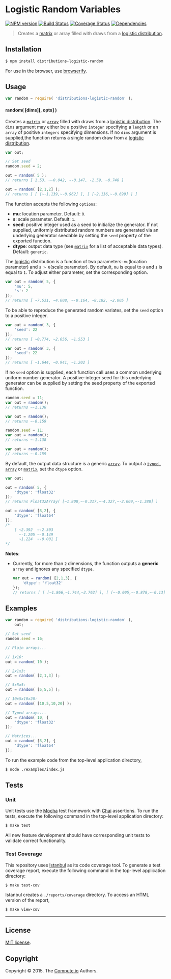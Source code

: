 Logistic Random Variables
===
[![NPM version][npm-image]][npm-url] [![Build Status][travis-image]][travis-url] [![Coverage Status][codecov-image]][codecov-url] [![Dependencies][dependencies-image]][dependencies-url]

> Creates a [matrix](https://github.com/dstructs/matrix) or array filled with draws from a [logistic distribution](https://en.wikipedia.org/wiki/Logistic_distribution).


## Installation

``` bash
$ npm install distributions-logistic-random
```

For use in the browser, use [browserify](https://github.com/substack/node-browserify).


## Usage

``` javascript
var random = require( 'distributions-logistic-random' );
```

#### random( [dims][, opts] )

Creates a [`matrix`](https://github.com/dstructs/matrix) or [`array`](https://developer.mozilla.org/en-US/docs/Web/JavaScript/Reference/Global_Objects/Array) filled with draws from a [logistic distribution](https://en.wikipedia.org/wiki/Logistic_distribution). The `dims` argument may either be a positive `integer` specifying a `length` or an `array` of positive `integers` specifying dimensions. If no `dims` argument is supplied,the function returns a single random draw from a [logistic distribution](https://en.wikipedia.org/wiki/Logistic_distribution).

``` javascript
var out;

// Set seed
random.seed = 2;

out = random( 5 );
// returns [ 1.53, ~-0.042, ~-0.147, -2.59, ~0.748 ]

out = random( [2,1,2] );
// returns [ [ [~-1.139,~-0.962] ], [ [~2.136,~-0.699] ] ]

```

The function accepts the following `options`:

*	__mu__: location parameter. Default: `0`.
*	__s__: scale parameter. Default: `1`.
*	__seed__: positive integer used as a seed to initialize the generator. If not supplied, uniformly distributed random numbers are generated via an underlying generator seedable by setting the `seed` property of the exported function.
*	__dtype__: output data type (see [`matrix`](https://github.com/dstructs/matrix) for a list of acceptable data types). Default: `generic`.

The [logistic](https://en.wikipedia.org/wiki/Logistic_distribution) distribution is a function of two parameters: `mu`(location parameter) and `s > 0`(scale parameter). By default, `mu` is equal to `0` and `s` is equal to `1`. To adjust either parameter, set the corresponding option.

``` javascript
var out = random( 5, {
	'mu': 5,
	's': 2
});
// returns [ ~7.531, ~4.608, ~-0.164, ~8.182, ~2.005 ]

```

To be able to reproduce the generated random variates, set the `seed` option to a positive integer.

``` javascript
var out = random( 3, {
	'seed': 22
});
// returns [ ~0.774, ~2.656, ~1.553 ]

var out = random( 3, {
    'seed': 22
});
// returns [ ~1.644, ~0.941, ~1.202 ]

```

If no `seed` option is supplied, each function call uses a common underlying uniform number generator. A positive-integer seed for this underlying generator can be supplied by setting the seed property of the exported function.

```javascript
random.seed = 11;
var out = random();
// returns ~-1.138

var out = random();
// returns ~-0.159

random.seed = 11;
var out = random();
// returns ~-1.138

var out = random();
// returns ~-0.159

```

By default, the output data structure is a generic [`array`](https://developer.mozilla.org/en-US/docs/Web/JavaScript/Reference/Global_Objects/Array). To output a [`typed array`](https://developer.mozilla.org/en-US/docs/Web/JavaScript/Typed_arrays) or [`matrix`](https://github.com/dstructs/matrix), set the `dtype` option.

``` javascript
var out;

out = random( 5, {
	'dtype': 'float32'
});
// returns Float32Array( [~1.808,~-0.317,~-4.327,~-2.009,~-1.388] )

out = random( [3,2], {
	'dtype': 'float64'
});
/*
	[ ~2.392  ~-2.303
	  ~-1.205 ~-0.149
	  ~1.224  ~-0.001 ]
*/

```

__Notes__:
*	Currently, for more than `2` dimensions, the function outputs a __generic__ `array` and ignores any specified `dtype`.

	``` javascript
	var out = random( [2,1,3], {
		'dtype': 'float32'
	});
	// returns [ [ [~1.866,~1.744,~2.762] ], [ [~-0.005,~-0.878,~-0.13] ] ] 

	```

## Examples

``` javascript
var random = require( 'distributions-logistic-random' ),
	out;

// Set seed
random.seed = 16;

// Plain arrays...

// 1x10:
out = random( 10 );

// 2x1x3:
out = random( [2,1,3] );

// 5x5x5:
out = random( [5,5,5] );

// 10x5x10x20:
out = random( [10,5,10,20] );

// Typed arrays...
out = random( 10, {
	'dtype': 'float32'
});

// Matrices...
out = random( [3,2], {
	'dtype': 'float64'
});
```

To run the example code from the top-level application directory,

``` bash
$ node ./examples/index.js
```


## Tests

### Unit

Unit tests use the [Mocha](http://mochajs.org/) test framework with [Chai](http://chaijs.com) assertions. To run the tests, execute the following command in the top-level application directory:

``` bash
$ make test
```

All new feature development should have corresponding unit tests to validate correct functionality.


### Test Coverage

This repository uses [Istanbul](https://github.com/gotwarlost/istanbul) as its code coverage tool. To generate a test coverage report, execute the following command in the top-level application directory:

``` bash
$ make test-cov
```

Istanbul creates a `./reports/coverage` directory. To access an HTML version of the report,

``` bash
$ make view-cov
```


---
## License

[MIT license](http://opensource.org/licenses/MIT).


## Copyright

Copyright &copy; 2015. The [Compute.io](https://github.com/compute-io) Authors.


[npm-image]: http://img.shields.io/npm/v/distributions-logistic-random.svg
[npm-url]: https://npmjs.org/package/distributions-logistic-random

[travis-image]: http://img.shields.io/travis/distributions-io/logistic-random/master.svg
[travis-url]: https://travis-ci.org/distributions-io/logistic-random

[codecov-image]: https://img.shields.io/codecov/c/github/distributions-io/logistic-random/master.svg
[codecov-url]: https://codecov.io/github/distributions-io/logistic-random?branch=master

[dependencies-image]: http://img.shields.io/david/distributions-io/logistic-random.svg
[dependencies-url]: https://david-dm.org/distributions-io/logistic-random

[dev-dependencies-image]: http://img.shields.io/david/dev/distributions-io/logistic-random.svg
[dev-dependencies-url]: https://david-dm.org/dev/distributions-io/logistic-random

[github-issues-image]: http://img.shields.io/github/issues/distributions-io/logistic-random.svg
[github-issues-url]: https://github.com/distributions-io/logistic-random/issues
